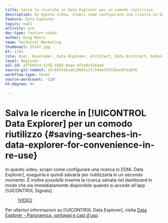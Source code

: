 ```yaml
---
title: Salva le ricerche in Data Explorer per un comodo riutilizzo
description: In questo video, scopri come configurare una ricerca in Data Explorer, eseguirla e quindi salvarla per riutilizzarla in un secondo momento. Puoi anche inserire la ricerca salvata nel dashboard in modo che sia immediatamente disponibile quando entri nell’app Segnali.
feature: Data Explorer
topics: null
activity: use
doc-type: feature video
author: Doug Moore
team: Technical Marketing
thumbnail: 25147.jpg
kt: 1763
role: User, Developer, Data Engineer, Architect, Data Architect, Admin, Leader
level: Beginner
exl-id: aff58324-52f6-438d-8aae-4f2e8cd16ae0
source-git-commit: e5c694156ce6196b312fc54ae59755bac07ea676
workflow-type: tm+mt
source-wordcount: '118'
ht-degree: 0%

---
```


# Salva le ricerche in [!UICONTROL Data Explorer] per un comodo riutilizzo {#saving-searches-in-data-explorer-for-convenience-in-re-use}

In questo video, scopri come configurare una ricerca in [!DNL Data Explorer], eseguirla e quindi salvarla per riutilizzarla in un secondo momento. È inoltre possibile inserire la ricerca salvata nel dashboard in modo che sia immediatamente disponibile quando si accede all&#39;app [!UICONTROL Signals].

>[!VIDEO](https://video.tv.adobe.com/v/25147/?quality=12)

Per ulteriori informazioni su [!UICONTROL Data Explorer], visita [Data Explorer - Panoramica, vantaggi e casi d&#39;uso](https://experiencecloud.adobe.com/resources/help/it_IT/aam/data-explorer.html).
